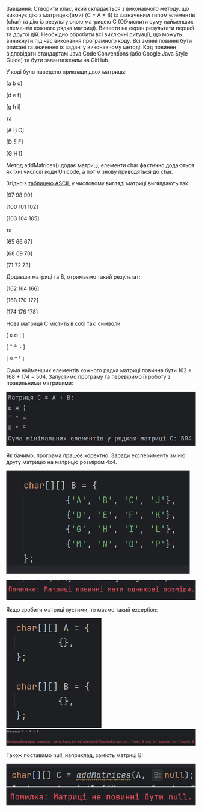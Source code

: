 Завдання: Створити клас, який складається з виконавчого методу, що виконує дію з матрицею(ями) (C = A + B) із зазначеним типом елементів (char) та дію із результуючою матрицею С (Обчислити суму найменших елементів кожного рядка матриці). Вивести на екран результати першої та другої дій. Необхідно обробити всі виключні ситуації, що можуть виникнути під час виконання програмного коду. Всі змінні повинні бути описані та значення їх задані у виконавчому методі. Код повинен відповідати стандартам Java Code Conventions (або Google Java Style Guide) та бути завантаженим на GitHub.

У коді було наведено приклади двох матриць:

[a b c]

[d e f]

[g h i]

та

[A B C]

[D E F]

[G H I]


Метод addMatrices() додає матриці, елементи char фактично додаються як їхні числові коди Unicode, а потім знову приводяться до char.

Згідно з [таблицею ASCII](https://www.ascii-code.com/), у числовому вигляді матриці вигялдають так:

[97   98   99]

[100 101 102]

[103 104 105]

та

[65 66 67]

[68 69 70]

[71 72 73]

Додавши матриці та B, отримаємо такий результат:

[162 164 166]

[168 170 172]

[174 176 178]

Нова матриця С містить в собі такі символи:

[ ¢ ¤ ¦ ]

[ ¨ ª ¬ ]

[ ® ° ² ]

Сума найменших елементів кожного рядка матриці повинна бути 162 + 168 + 174 = 504. Запустимо програму та перевіримо її роботу з правильними матрицями:

![](images/img.png)

Як бачимо, програма працює коректно. Заради експерименту зміню другу матрицю на матрицю розміром 4x4. 

![](images/img_1.png)

![](images/img_2.png)


Якщо зробити матриці пустими, то маємо такий exception:


![](images/img_3.png)
![](images/img_4.png)


Також поставимо null, наприклад, замість матриці B:


![](images/img_5.png)
![](images/img_6.png)